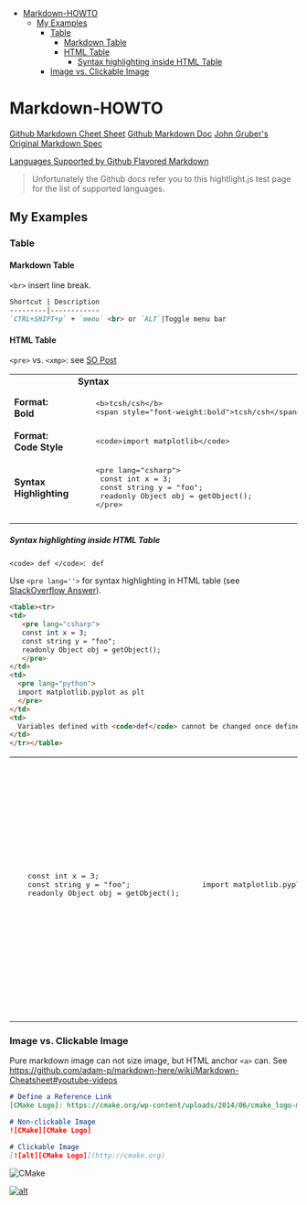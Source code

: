 <!-- TOC -->

- [Markdown-HOWTO](#markdown-howto)
    - [My Examples](#my-examples)
        - [Table](#table)
            - [Markdown Table](#markdown-table)
            - [HTML Table](#html-table)
                - [Syntax highlighting inside HTML Table](#syntax-highlighting-inside-html-table)
        - [Image vs. Clickable Image](#image-vs-clickable-image)

<!-- /TOC -->

# Markdown-HOWTO

[Github Markdown Cheet Sheet](https://github.com/adam-p/markdown-here/wiki/Markdown-Cheatsheet)
[Github Markdown Doc](https://help.github.com/categories/writing-on-github/)
[John Gruber's Original Markdown Spec](https://daringfireball.net/projects/markdown/)

[Languages Supported by Github Flavored Markdown](http://www.rubycoloredglasses.com/2013/04/languages-supported-by-github-flavored-markdown/)
> Unfortunately the Github docs refer you to this hightlight.js test page for the list of supported languages.

## My Examples

### Table

#### Markdown Table

`<br>` insert line break.

```markdown
Shortcut | Description
---------|------------
`CTRL+SHIFT+p` + `menu` <br> or `ALT`|Toggle menu bar
```

#### HTML Table

`<pre>` vs. `<xmp>`: see [SO Post](https://stackoverflow.com/questions/16783708/how-to-display-raw-html-code-in-pre-or-something-like-it-but-without-escaping-it)

<table>
<tr>
 <td></td>
 <td>
  <b>Syntax</b>
 </td>
 <td>
  <b>Outcome</b>
 </td>
</tr>

<tr>
  <td>
   <b>Format: Bold </b>
  </td>
  <td>
    <xmp>
    <b>tcsh/csh</b>    
    <span style="font-weight:bold">tcsh/csh</span>
    </xmp>
  </td>
  <td>
   <b>tcsh/csh</b>
   <span style="font-weight:bold">tcsh/csh</span>
  </td>
</tr>

<tr>
  <td>
   <b>Format: Code Style </b>
  </td>
  <td>
    <xmp>
    <code>import matplotlib</code>    
    </xmp>
  </td>
  <td>
   <code>import matplotlib</code>    
  </td>
</tr>

<tr>
 <td><b>Syntax Highlighting</b></td>
 <td>
   <xmp>
    <pre lang="csharp">
     const int x = 3;
     const string y = "foo";
     readonly Object obj = getObject();
    </pre>
   </xmp>
 </td>
 <td>
    <pre lang="csharp">
     const int x = 3;
     const string y = "foo";
     readonly Object obj = getObject();
    </pre>
 </td>
</tr>

<tr>
<td></td>
</tr>
</table>

##### Syntax highlighting inside HTML Table
`<code> def </code>`: <code> def </code>

Use `<pre lang=''>` for syntax highlighting in HTML table (see [StackOverflow Answer](https://stackoverflow.com/questions/21878143/github-markdown-syntax-highlight-of-code-blocks-in-the-table-cell)).
```html
<table><tr>
<td>
   <pre lang="csharp">
   const int x = 3;
   const string y = "foo";
   readonly Object obj = getObject();
   </pre>
</td>
<td>
  <pre lang="python">
  import matplotlib.pyplot as plt
  </pre>
</td>
<td>
  Variables defined with <code>def</code> cannot be changed once defined. This is similar to <code>readonly</code> or <code>const</code> in C# or <code>final</code> in Java. Most variables in Nemerle aren't explicitly typed like this.
</td>
</tr></table>
```
<table><tr>
<td>
   <pre lang="csharp">
   const int x = 3;
   const string y = "foo";
   readonly Object obj = getObject();
   </pre>
</td>
<td>
   <pre lang="python">
   import matplotlib.pyplot as plt
   </pre>
</td>
<td>
  Variables defined with <code>def</code> cannot be changed once defined. This is similar to <code>readonly</code> or <code>const</code> in C# or <code>final</code> in Java. Most variables in Nemerle aren't explicitly typed like this.
</td>
</tr></table>

### Image vs. Clickable Image
Pure markdown image can not size image, but HTML anchor `<a>` can. See
https://github.com/adam-p/markdown-here/wiki/Markdown-Cheatsheet#youtube-videos

```markdown
# Define a Reference Link
[CMake Logo]: https://cmake.org/wp-content/uploads/2014/06/cmake_logo-main.png

# Non-clickable Image
![CMake][CMake Logo]

# Clickable Image
[![alt][CMake Logo]](http://cmake.org)
```
[CMake Logo]: https://cmake.org/wp-content/uploads/2014/06/cmake_logo-main.png

![CMake][CMake Logo]

[![alt][CMake Logo]](http://cmake.org)
